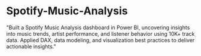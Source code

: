 # Spotify-Music-Analysis
"Built a Spotify Music Analysis dashboard in Power BI, uncovering insights into music trends, artist performance, and listener behavior using 10K+ track data. Applied DAX, data modeling, and visualization best practices to deliver actionable insights."
